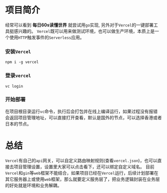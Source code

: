 # 项目简介
经常可以看到 **每日60s读懂世界** 就尝试用`go`实现, 另外对于`Vercel`的一键部署工具挺感兴趣的。
`Vercel`既可以用来做测试环境，也可以做生产环境，本质上是一个使用`HTTP`触发事件的`Serverless`应用。

### 安装`Vercel `
```shell
npm i -g vercel
```

### 登录`vercel`
```shell
vc login
```

### 开始部署
在项目根目录运行`vc`命令，执行后会打包并在线上编译运行，如果过程没有报错会返回项目管理地址，可以直接打开查看，默认是国外的节点，可以选择香港或者日本的节点。

# 总结
`Vercel`有自己的`api`网关，可以自定义路由映射规则(查看`vercel.json`)，也可以直接去项目管理设置，设置里大家可以点击看下，还可以绑定自定义域名。
目前`Vercel`和`gin`等`web`框架不能结合，如果项目已经在`Vercel`运行，后续计划部署在其它服务器上或使用`web`框架，那么就要定义服务层了，把业务逻辑封装在业务层的好处就是环境和业务解耦。
